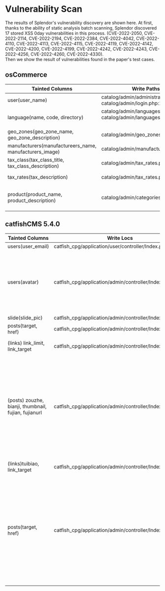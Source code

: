# Vulnerability Scan
The results of Splendor's vulnerability discovery are shown here. 
At first, thanks to the ability of static analysis batch scanning, Splendor discovered 17 stored XSS 0day vulnerabilities in this process.
(CVE-2022-2050, CVE-2022-2114, CVE-2022-2194, CVE-2022-2384, CVE-2022-4042, CVE-2022-4110, CVE-2022-4113, CVE-2022-4115, CVE-2022-4119, CVE-2022-4142,
CVE-2022-4200, CVE-2022-4199, CVE-2022-4242, CVE-2022-4243, CVE-2022-4256, CVE-2022-4260, CVE-2022-4330).<br>
Then we show the result of vulnerabilities found in the paper's test cases.

## osCommerce

  | Tainted Columns                                         | Write Paths                                                  | Read Paths                                                   |
  | ------------------------------------------------------- | ------------------------------------------------------------ | ------------------------------------------------------------ |
  | user(user_name)                                         | catalog/admin/administrators.php:287<br>catalog/admin/login.php:108 | catalog/admin/administrators.php:287<br>catalog/admin/administrators.php:368 |
  | language(name, code, directory)                         | catalog/admin/languages.php:79<br>catalog/admin/languages.php:26<br><br> | catalog/admin/languages.php:153<br>catalog/admin/languages.php:180<br>catalog/admin/languages.php:244 |
  | geo_zones(geo_zone_name, geo_zone_description)          | catalog/admin/geo_zones.php:67                               | catalog/admin/tax_rates.php:92                               |
  | manufacturers(manufactureers_name, manufacturers_image) | catalog/admin/manufacturers.php:45                           | catalog/admin/manufacturers.php:163<br>catalog/admin/manufacturers.php:163 |
  | tax_class(tax_class_title, tax_class_description)       | catalog/admin/tax_rates.php:26<br>                           | catalog/admin/tax_rates.php:85<br>catalog/admin/tax_rates.php:169 |
  | tax_rates(tax_description)                              | catalog/admin/tax_rates.php:38                               | catalog/admin/tax_rates.php:85<br>catalog/admin/tax_rates.php:169 |
  | product(product_name, product_description)              | catalog/admin/categories.php:320<br>                         | catalog/admin/specials.php:169<br>catalog/admin/reviews.php:144<br>catalog/admin/reviews.php:291<br>catalog/admin/reviews.php:88 |




## catfishCMS 5.4.0

  | Tainted Columns                                      | Write Locs                                              | Read Locs                                                    |
  | ---------------------------------------------------- | ------------------------------------------------------- | ------------------------------------------------------------ |
  | users(user_email)                                    | catfish_cpg/application/user/controller/Index.php:56    | catfish_cpg/application/admin/controller/Index.php:2669      |
  | users(avatar)                                        | catfish_cpg/application/admin/controller/Index.php:1639 | catfish_cpg/application/index/controller/Index.php:1249<br>catfish_cpg/application/index/controller/Index.php:1247<br>catfish_cpg/application/index/controller/Common.php:580<br>catfish_cpg/application/index/controller/Common.php:514<br>catfish_cpg/application/index/controller/Common.php:536<br>catfish_cpg/application/index/controller/Index.php:168<br>catfish_cpg/application/index/controller/Common.php:558<br>catfish_cpg/application/admin/controller/Index.php:2669<br>catfish_cpg/application/index/controller/Index.php:592<br>catfish_cpg/application/index/controller/Common.php:498 |
  | slide(slide_pic)                                     | catfish_cpg/application/admin/controller/Index.php:1217 | catfish_cpg/application/index/controller/Common.php:957      |
  | posts(target, href)                                  | catfish_cpg/application/admin/controller/Index.php:2092 | catfish_cpg/application/index/controller/Index.php:1284      |
  | (links) link_limit, link_target                      | catfish_cpg/application/admin/controller/Index.php:1410 | catfish_cpg/application/index/controller/Index.php:183<br>catfish_cpg/application/index/controller/Common.php:1264<br>catfish_cpg/application/index/controller/Common.php:1257 |
  | (posts) zouzhe, bianji, thumbnail, fujian, fujianurl | catfish_cpg/application/admin/controller/Index.php:655  | catfish_cpg/application/index/controller/Index.php:745<br>catfish_cpg/application/admin/controller/Index.php:586<br>catfish_cpg/application/index/controller/Index.php:1249<br>catfish_cpg/application/index/controller/Index.php:1247<br>catfish_cpg/application/index/controller/Common.php:514<br>catfish_cpg/application/index/controller/Common.php:536<br>catfish_cpg/application/index/controller/Common.php:607<br>catfish_cpg/application/index/controller/Index.php:786<br>catfish_cpg/application/index/controller/Index.php:168<br>catfish_cpg/application/index/controller/Common.php:558<br>catfish_cpg/application/admin/controller/Index.php:586<br>catfish_cpg/application/index/controller/Index.php:592<br>catfish_cpg/application/index/controller/Common.php:498<br>catfish_cpg/application/index/controller/Common.php:497<br>catfish_cpg/application/admin/controller/Index.php:1093<br>catfish_cpg/application/index/controller/Index.php:1441 |
  | (links)tuibiao, link_target                          | catfish_cpg/application/admin/controller/Index.php:1468 | catfish_cpg/application/index/controller/Index.php:183<br>catfish_cpg/application/index/controller/Common.php:1264<br>catfish_cpg/application/index/controller/Common.php:1257 |
  | posts(target, href)                                  | catfish_cpg/application/admin/controller/Index.php:988  | catfish_cpg/application/index/controller/Index.php:745<br>catfish_cpg/application/admin/controller/Index.php:586<br>catfish_cpg/application/index/controller/Index.php:1249<br>catfish_cpg/application/index/controller/Index.php:1247<br>catfish_cpg/application/admin/controller/Index.php:2102<br>catfish_cpg/application/index/controller/Common.php:514<br>catfish_cpg/application/index/controller/Common.php:536<br>catfish_cpg/application/index/controller/Common.php:607<br>catfish_cpg/application/index/controller/Index.php:786<br>catfish_cpg/application/index/controller/Index.php:168<br>catfish_cpg/application/index/controller/Common.php:558<br>catfish_cpg/application/admin/controller/Index.php:586<br>catfish_cpg/application/index/controller/Index.php:592<br>catfish_cpg/application/index/controller/Common.php:498<br>catfish_cpg/application/index/controller/Common.php:497<br>catfish_cpg/application/admin/controller/Index.php:1093<br>catfish_cpg/application/index/controller/Index.php:1441 |
  |                                                      |                                                         |                                                              |

  
